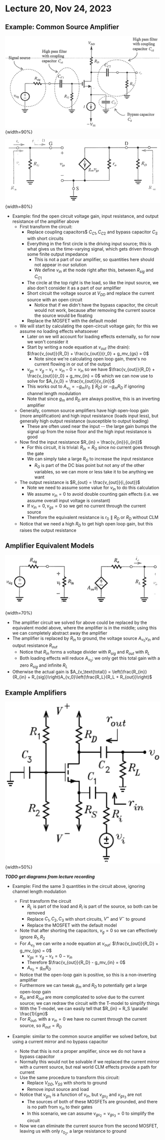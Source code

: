# Lecture 20, Nov 24, 2023

## Example: Common Source Amplifier

![Example: Common source amplifier.](imgs/lec19_4.png){width=90%}

![Transformed circuit of the example.](imgs/lec20_1.png){width=80%}

* Example: find the open circuit voltage gain, input resistance, and output resistance of the amplifier above
	* First transform the circuit:
		* Replace coupling capacitors$ $C_{C1}, C_{C2}$ and bypass capacitor $C_S$ with short circuits
		* Everything in the first circle is the driving input source; this is what gives us the time-varying signal, which gets driven through some finite output impedance
			* This is not a part of our amplifier, so quantities here should not appear in our solution
			* We define $v_{in}$ at the node right after this, between $R_{sig}$ and $C_{C1}$
		* The circle at the top right is the load, so like the input source, we also don't consider it as a part of our amplifier
		* Short circuit the voltage source at $V_{DD}$ and replace the current source with an open circuit
			* Notice that if we didn't have the bypass capacitor, the circuit would not work, because after removing the current source the source would be floating
		* Replace the MOSFET with the default model
	* We will start by calculating the open-circuit voltage gain; for this we assume no loading effects whatsoever
		* Later on we will account for loading effects externally, so for now we won't consider it
		* Start by writing a node equation at $v_{out}$ (the drain): $\frac{v_{out}}{R_D} + \frac{v_{out}}{r_0} + g_mv_{gs} = 0$
			* Note since we're calculating open loop gain, there's no current flowing in or out of the output
		* $v_{gs} = v_g - v_s = v_{in} - 0 = v_{in}$ so we have $\frac{v_{out}}{R_D} + \frac{v_{out}}{r_0} + g_mv_{in} = 0$ which we can now use to solve for $A_{v_0} = \frac{v_{out}}{v_{in}}$
		* This works out to $A_{v_0} = -g_m(r_0 \parallel R_D)$ or $-g_mR_D$ if ignoring channel length modulation
		* Note that since $g_m$ and $R_D$ are always positive, this is an inverting amplifier
	* Generally, common source amplifiers have high open-loop gain (more amplification) and high input resistance (loads input less), but generally high output resistance (susceptible to output loading)
		* These are often used near the input -- the large gain bumps the signal up from the noise floor and the high input resistance is good
	* Now find the input resistance $R_{in} = \frac{v_{in}}{i_{in}}$
		* For this circuit, it is trivial: $R_{in} = R_G$ since no current goes through the gate
		* We can simply take a large $R_G$ to increase the input resistance
			* $R_G$ is part of the DC bias point but not any of the other variables, so we can more or less take it to be anything we want
	* The output resistance is $R_{out} = \frac{v_{out}}{i_{out}}$
		* Note we need to assume some value for $v_{in}$ to do this calculation
		* We assume $v_{in} = 0$ to avoid double counting gain effects (i.e. we assume overall input voltage is constant)
		* If $v_{in} = 0, v_{gs} = 0$ so we get no current through the current source
		* Therefore the equivalent resistance is $r_0 \parallel R_D$ or $R_D$ without CLM
	* Notice that we need a high $R_D$ to get high open loop gain, but this raises the output resistance

## Amplifier Equivalent Models

![Equivalent model for the amplifier we solved above.](imgs/lec20_2.png){width=70%}

* The amplifier circuit we solved for above could be replaced by the equivalent model above, where the amplifier is in the middle; using this we can completely abstract away the amplifier
* The amplifier is replaced by $R_{in}$ to ground, the voltage source $A_{v_0}v_{in}$ and output resistance $R_{out}$
	* Notice that $R_{in}$ forms a voltage divider with $R_{sig}$ and $R_{out}$ with $R_L$
	* Both loading effects will reduce $A_{v_0}$; we only get this total gain with a zero $R_{sig}$ and infinite $R_L$
* Otherwise the actual gain is $A_{v_\text{total}} = \left(\frac{R_{in}}{R_{in} + R_{sig}}\right)A_{v_0}\left(\frac{R_L}{R_L + R_{out}}\right)$

## Example Amplifiers

![Example: Common gate amplifier.](imgs/lec20_3.png){width=50%}

***TODO get diagrams from lecture recording***

* Example: Find the same 3 quantities in the circuit above, ignoring channel length modulation
	* First transform the circuit
		* $R_L$ is part of the load and $R_i$ is part of the source, so both can be removed
		* Replace $C_1, C_2, C_3$ with short circuits, $V^+$ and $V^-$ to ground
		* Replace the MOSFET with the default model
	* Note that after shorting the capacitors, $v_g = 0$ so we can effectively ignore $R_1, R_2$
	* For $A_{v_0}$ we can write a node equation at $v_{out}$: $\frac{v_{out}}{R_D} + g_mv_{gs} = 0$
		* $v_{gs} = v_g - v_s = 0 - v_{in}$
		* Therefore $\frac{v_{out}}{R_D} - g_mv_{in} = 0$
		* $A_{v_0} = g_mR_D$
	* Notice that the open-loop gain is positive, so this is a non-inverting amplifier
	* Furthermore we can tweak $g_m$ and $R_D$ to potentially get a large open-loop gain
	* $R_{in}$ and $R_{out}$ are more complicated to solve due to the current source; we can redraw the circuit with the T-model to simplify things
	* With the T-model, we can easily tell that $R_{in} = R_S \parallel \frac{1}{gm}$
	* For $R_{out}$, with a $v_{in} = 0$ we have no current through the current source, so $R_{out} = R_D$

* Example: similar to the common source amplifier we solved before, but using a current mirror and no bypass capacitor
	* Note that this is not a proper amplifier, since we do not have a bypass capacitor
	* Normally this would not be solvable if we replaced the current mirror with a current source, but real world CLM effects provide a path for current
	* Use the same procedure to transform this circuit:
		* Replace $V_{DD}, V_{SS}$ with shorts to ground
		* Remove input source and load
	* Notice that $v_{gs_1}$ is a function of $v_{in}$, but $v_{gs_2}$ and $v_{gs_3}$ are not
		* The sources of both of these MOSFETs are grounded, and there is no path from $v_{in}$ to their gates
		* In this scenario, we can assume $v_{gs_2} = v_{gs_3} = 0$ to simplify the circuit
	* Now we can eliminate the current source from the second MOSFET, leaving us with only $r_{0_2}$, a large resistance to ground

